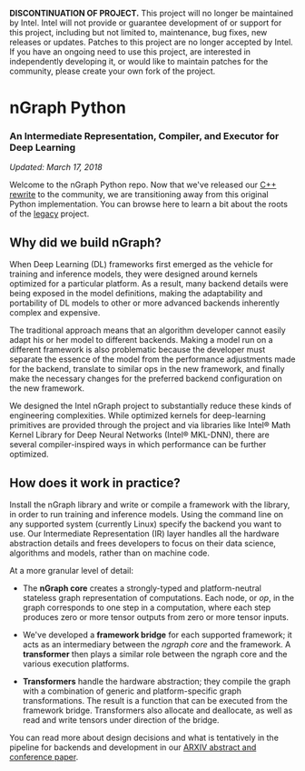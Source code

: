 **DISCONTINUATION OF PROJECT.** This project will no longer be maintained by Intel. Intel will not provide or guarantee development of or support for this project, including but not limited to, maintenance, bug fixes, new releases or updates. Patches to this project are no longer accepted by Intel. If you have an ongoing need to use this project, are interested in independently developing it, or would like to maintain patches for the community, please create your own fork of the project.

# nGraph Python 

### An Intermediate Representation, Compiler, and Executor for Deep Learning

*Updated: March 17, 2018* 

Welcome to the nGraph Python repo. Now that we've released our [C++ rewrite]
to the community, we are transitioning away from this original Python
implementation. You can browse here to learn a bit about the roots of the
[legacy] project.  


## Why did we build nGraph?

When Deep Learning (DL) frameworks first emerged as the vehicle for training and 
inference models, they were designed around kernels optimized for a particular 
platform. As a result, many backend details were being exposed in the model 
definitions, making the adaptability and portability of DL models to other or 
more advanced backends inherently complex and expensive.

The traditional approach means that an algorithm developer cannot easily adapt 
his or her model to different backends. Making a model run on a different 
framework is also problematic because the developer must separate the essence of 
the model from the performance adjustments made for the backend, translate to 
similar ops in the new framework, and finally make the necessary changes for 
the preferred backend configuration on the new framework.

We designed the Intel nGraph project to substantially reduce these kinds of 
engineering complexities. While optimized kernels for deep-learning primitives 
are provided through the project and via libraries like Intel® Math Kernel Library 
for Deep Neural Networks (Intel® MKL-DNN), there are several compiler-inspired 
ways in which performance can be further optimized. 


## How does it work in practice?

Install the nGraph library and write or compile a framework with the library, 
in order to run training and inference models. Using the command line on any 
supported system (currently Linux) specify the backend you want to use. Our 
Intermediate Representation (IR) layer handles all the hardware abstraction 
details and frees developers to focus on their data science, algorithms and 
models, rather than on machine code.

At a more granular level of detail: 

* The **nGraph core** creates a strongly-typed and platform-neutral stateless 
  graph representation of computations. Each node, or *op*, in the graph 
  corresponds to one step in a computation, where each step produces zero or 
  more tensor outputs from zero or more tensor inputs.

* We've developed a **framework bridge** for each supported framework; it acts 
  as an intermediary between the *ngraph core* and the framework. A **transformer** 
  then plays a similar role between the ngraph core and the various execution 
  platforms.

* **Transformers** handle the hardware abstraction; they compile the graph with 
  a combination of generic and platform-specific graph transformations. The 
  result is a function that can be executed from the framework bridge. 
  Transformers also allocate and deallocate, as well as read and write tensors 
  under direction of the bridge.
  
You can read more about design decisions and what is tentatively in the pipeline 
for backends and development in our [ARXIV abstract and conference paper].


[C++ rewrite]:http://github.com/NervanaSystems/ngraph 
[legacy]:legacy_README.md
[ARXIV abstract and conference paper]:https://arxiv.org/pdf/1801.08058.pdf
